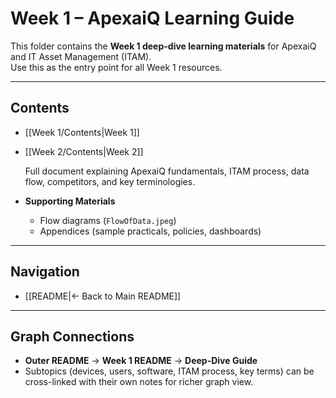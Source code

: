 # Week 1 – ApexaiQ Learning Guide

This folder contains the **Week 1 deep-dive learning materials** for ApexaiQ and IT Asset Management (ITAM).  
Use this as the entry point for all Week 1 resources.

---

## Contents
- [[Week 1/Contents|Week 1]] 
- [[Week 2/Contents|Week 2]] 

  Full document explaining ApexaiQ fundamentals, ITAM process, data flow, competitors, and key terminologies.

- **Supporting Materials**
  - Flow diagrams (`FlowOfData.jpeg`)
  - Appendices (sample practicals, policies, dashboards)

---

## Navigation
- [[README|← Back to Main README]]  

---

## Graph Connections
- **Outer README** → **Week 1 README** → **Deep-Dive Guide**  
- Subtopics (devices, users, software, ITAM process, key terms) can be cross-linked with their own notes for richer graph view.
